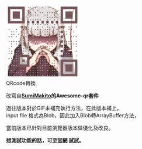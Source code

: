 <img class="ts image" style="width: 200px;height:200px;transform: scaleX(-1);" src="06-QRcode_resized.jpg" id="uploadimage">
                <div class="ts huge dividing header">QRcode轉換</div>
                <!-- / 標題 -->
                <p>改寫自<strong><a href="https://github.com/SumiMakito/Awesome-qr.js">SumiMakito</a>的Awesome-qr套件</strong></p>
                <p>過往版本對於GIF未補充執行方法，在此版本補上，
                <br>input file 格式為Blob，因此加入Blob轉ArrayBuffer方法，</p>
                <p>當前版本已針對目前瀏覽器版本做優化及改良。</p>
                <p><strong>想測試功能的話，可至<a href="https://akakaze.idv.tw/WebCoding/">官網</a> 試試。</strong></p>
